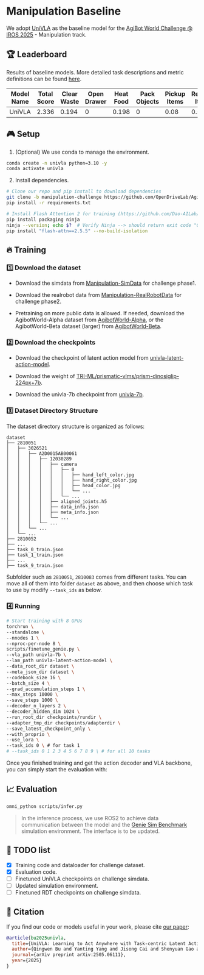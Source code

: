 # Manipulation Baseline
We adopt [UniVLA](https://github.com/OpenDriveLab/UniVLA) as the baseline model for the [AgiBot World Challenge @ IROS 2025](https://agibot-world.com/challenge) - Manipulation track.

## :trophy: Leaderboard

Results of baseline models. More detailed task descriptions and metric definitions can be found [here](https://agibot-world.com/challenge/manipulation/leaderboard).

| Model Name | Total Score | Clear Waste | Open Drawer | Heat Food | Pack Objects | Pickup Items | Restock Items | Pack Items | Make Sandwich | Clear Table | Stamp Seal |
|------------|------------|-------------|-------------|-----------|--------------|--------------|---------------|-------------|---------------|-------------|------------|
| UniVLA     | 2.336      | 0.194       | 0           | 0.198     | 0            | 0.08         | 0.55          | 1           | 0.064         | 0.25        | 0          |

## :video_game: Setup <a name="installation"></a>

1. (Optional) We use conda to manage the environment.

```bash
conda create -n univla python=3.10 -y
conda activate univla
```

2. Install dependencies.

```bash
# Clone our repo and pip install to download dependencies
git clone -b manipulation-challenge https://github.com/OpenDriveLab/AgiBot-World.git
pip install -r requirements.txt

# Install Flash Attention 2 for training (https://github.com/Dao-AILab/flash-attention)
pip install packaging ninja
ninja --version; echo $?  # Verify Ninja --> should return exit code "0"
pip install "flash-attn==2.5.5" --no-build-isolation
```

## :fire: Training 

### :one: Download the dataset

- Download the simdata from <td><a href="https://huggingface.co/datasets/agibot-world/AgiBotWorldChallenge-2025/tree/main/Manipulation-SimData">Manipulation-SimData</a></td> for challenge phase1.

- Download the realrobot data from <td><a href="https://huggingface.co/datasets/agibot-world/AgiBotWorldChallenge-2025/tree/main/Manipulation-RealRobot">Manipulation-RealRobotData</a></td> for challenge phase2.

- Pretraining on more public data is allowed. If needed, download the AgibotWorld-Alpha dataset from <td><a href="https://huggingface.co/datasets/agibot-world/AgiBotWorld-Alpha">AgibotWorld-Alpha</a></td>, or the AgibotWorld-Beta dataset (larger) from <td><a href="https://huggingface.co/datasets/agibot-world/AgiBotWorld-Beta">AgibotWorld-Beta</a></td>.

### :two: Download the checkpoints
- Download the checkpoint of latent action model from <td><a href="https://huggingface.co/qwbu/univla-latent-action-model">univla-latent-action-model</a></td>.

- Download the weight of <td><a href="https://huggingface.co/TRI-ML/prismatic-vlms/tree/main/prism-dinosiglip-224px%2B7b">TRI-ML/prismatic-vlms/prism-dinosiglip-224px+7b</a></td>.

- Download the univla-7b checkpoint from <td><a href="https://huggingface.co/qwbu/univla-7b">univla-7b</a></td>.

### :three: Dataset Directory Structure
The dataset directory structure is organized as follows:

```
dataset
├── 2810051
│   ├── 3026521
│   │   ├── A2D0015AB00061
│   │   │   ├── 12030289
│   │   │   │   ├── camera
│   │   │   │   │   ├── 0
│   │   │   │   │   │   ├── hand_left_color.jpg
│   │   │   │   │   │   ├── hand_right_color.jpg
│   │   │   │   │   │   ├── head_color.jpg
│   │   │   │   │   │   └── ...
│   │   │   │   │   └── ...
│   │   │   │   ├── aligned_joints.h5
│   │   │   │   ├── data_info.json
│   │   │   │   ├── meta_info.json
│   │   │   │   └── ...
│   │   │   └── ...
│   │   └── ...
│   └── ...
├── 2810052
├── ...
├── task_0_train.json
├── task_1_train.json
├── ...
├── task_9_train.json
```
Subfolder such as `2810051`, `2810083` comes from different tasks. You can move all of them into folder `dataset` as above, and then choose which task to use by modify `--task_ids` as below.

### :four: Running

```bash
# Start training with 8 GPUs
torchrun \
--standalone \
--nnodes 1 \
--nproc-per-node 8 \
scripts/finetune_genie.py \
--vla_path univla-7b \
--lam_path univla-latent-action-model \
--data_root_dir dataset \
--meta_json_dir dataset \
--codebook_size 16 \
--batch_size 4 \
--grad_accumulation_steps 1 \
--max_steps 10000 \
--save_steps 1000 \
--decoder_n_layers 2 \
--decoder_hidden_dim 1024 \
--run_root_dir checkpoints/rundir \
--adapter_tmp_dir checkpoints/adapterdir \
--save_latest_checkpoint_only \
--with_proprio \
--use_lora \
--task_ids 0 \ # for task 1
# --task_ids 0 1 2 3 4 5 6 7 8 9 \ # for all 10 tasks
```

Once you finished training and get the action decoder and VLA backbone, you can simply start the evaluation with:

## :chart_with_upwards_trend: Evaluation
```bash
omni_python scripts/infer.py
```
> In the inference process, we use ROS2 to achieve data communication between the model and the <td><a href="https://github.com/AgibotTech/genie_sim">Genie Sim Benchmark</a></td> simulation environment. The interface is to be updated.

## :pushpin: TODO list
-  [x] Training code and dataloader for challenge dataset.
-  [x] Evaluation code.
-  [ ] Finetuned UniVLA checkpoints on challenge simdata.
-  [ ] Updated simulation environment.
-  [ ] Finetuned RDT checkpoints on challenge simdata.

## :pencil: Citation
If you find our code or models useful in your work, please cite [our paper](https://arxiv.org/pdf/2505.06111):

```bibtex
@article{bu2025univla,
  title={UniVLA: Learning to Act Anywhere with Task-centric Latent Actions}, 
  author={Qingwen Bu and Yanting Yang and Jisong Cai and Shenyuan Gao and Guanghui Ren and Maoqing Yao and Ping Luo and Hongyang Li},
  journal={arXiv preprint arXiv:2505.06111},
  year={2025}
}
```
